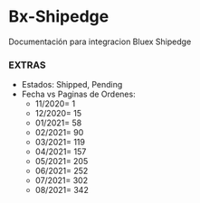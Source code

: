 # Bx-Shipedge
Documentación para integracion Bluex Shipedge


### EXTRAS
* Estados: Shipped, Pending
* Fecha vs Paginas de Ordenes:
  * 11/2020= 1
  * 12/2020= 15
  * 01/2021= 58
  * 02/2021= 90
  * 03/2021= 119
  * 04/2021= 157
  * 05/2021= 205
  * 06/2021= 252
  * 07/2021= 302
  * 08/2021= 342
